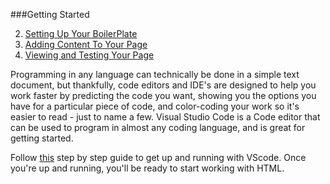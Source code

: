 ###Getting Started

2. [Setting Up Your BoilerPlate](BoilerPlate.md)
3. [Adding Content To Your Page](Content.md)
4. [Viewing and Testing Your Page](Testing.md)


Programming in any language can technically be done in a simple text document, but thankfully, code editors and IDE's are designed to help you work faster by predicting the code you want, showing you the options you have for a particular piece of code, and color-coding your work so it's easier to read - just to name a few.   Visual Studio Code is a Code editor that can be used to program in almost any coding language, and is great for getting started. 

Follow [this](https://code.visualstudio.com/learn/get-started/basics) step by step guide to get up and running with VScode.  Once you're up and running, you'll be ready to start working with HTML. 
